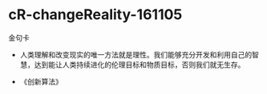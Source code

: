 # cR-changeReality-161105

金句卡

- 人类理解和改变现实的唯一方法就是理性。我们能够充分开发和利用自己的智慧，达到能让人类持续进化的伦理目标和物质目标，否则我们就无生存。

- 《创新算法》